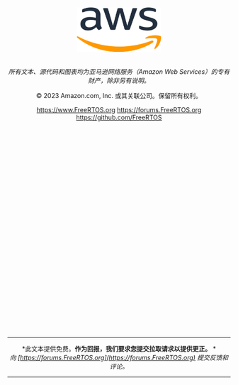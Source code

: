 <div align="center">

</br>
</br>

<img src="./media/aws-logo-hr.png" alt="" height="100" width="190"/>


</br>
</br>

*所有文本、源代码和图表均为亚马逊网络服务（Amazon Web Services）的专有财产，除非另有说明。*

© 2023 Amazon.com, Inc. 或其关联公司。保留所有权利。

<https://www.FreeRTOS.org> <https://forums.FreeRTOS.org> <https://github.com/FreeRTOS>

</div>

</br>
</br>
</br>
</br>
</br>
</br>
</br>
</br>
</br>
</br>
</br>
</br>
</br>
</br>
</br>
</br>
</br>
</br>
</br>
</br>
</br>
</br>
</br>
</br>
</br>
</br>
</br>



<div align="center";>

* * *

*此文本提供免费。**作为回报，我们要求您提交拉取请求以提供更正。** *
</br>
*向 [https://forums.FreeRTOS.org](https://forums.FreeRTOS.org) 提交反馈和评论。*

* * *

</div>


